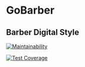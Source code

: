 # GoBarber
## Barber Digital Style

[![Maintainability](https://api.codeclimate.com/v1/badges/d4626d2e9b961f671055/maintainability)](https://codeclimate.com/github/MarcusPianco/gobarber-gotack/maintainability)

[![Test Coverage](https://api.codeclimate.com/v1/badges/d4626d2e9b961f671055/test_coverage)](https://codeclimate.com/github/MarcusPianco/gobarber-gotack/test_coverage)
